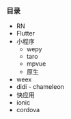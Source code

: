 ### 目录
- RN
- Flutter
- 小程序
  - wepy
  - taro
  - mpvue
  - 原生
- weex
- didi - chameleon
- 快应用
- ionic
- cordova